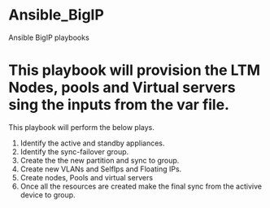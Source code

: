 # Ansible_BigIP
Ansible BigIP playbooks

# This playbook will provision the LTM Nodes, pools and Virtual servers sing the inputs from the var file.

This playbook will perform the below plays.

1. Identify the active and standby appliances.
2. Identify the sync-failover group.
3. Create the the new partition and sync to group.
4. Create new VLANs and SelfIps and Floating IPs.
5. Create nodes, Pools and virtual servers
6. Once all the resources are created make the final sync from the activive device to group.
